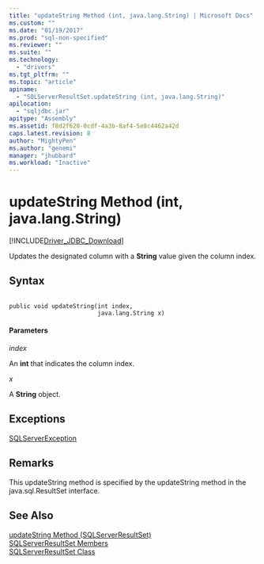 ```yaml
---
title: "updateString Method (int, java.lang.String) | Microsoft Docs"
ms.custom: ""
ms.date: "01/19/2017"
ms.prod: "sql-non-specified"
ms.reviewer: ""
ms.suite: ""
ms.technology: 
  - "drivers"
ms.tgt_pltfrm: ""
ms.topic: "article"
apiname: 
  - "SQLServerResultSet.updateString (int, java.lang.String)"
apilocation: 
  - "sqljdbc.jar"
apitype: "Assembly"
ms.assetid: f8d2f620-0cdf-4a3b-8af4-5e8c4462a42d
caps.latest.revision: 8
author: "MightyPen"
ms.author: "genemi"
manager: "jhubbard"
ms.workload: "Inactive"
---
```

# updateString Method (int, java.lang.String)
[!INCLUDE[Driver_JDBC_Download](../../../includes/driver_jdbc_download.md)]

  Updates the designated column with a **String** value given the column index.  
  
## Syntax  
  
```  
  
public void updateString(int index,  
                         java.lang.String x)  
```  
  
#### Parameters  
 *index*  
  
 An **int** that indicates the column index.  
  
 *x*  
  
 A **String** object.  
  
## Exceptions  
 [SQLServerException](../../../connect/jdbc/reference/sqlserverexception-class.md)  
  
## Remarks  
 This updateString method is specified by the updateString method in the java.sql.ResultSet interface.  
  
## See Also  
 [updateString Method &#40;SQLServerResultSet&#41;](../../../connect/jdbc/reference/updatestring-method-sqlserverresultset.md)   
 [SQLServerResultSet Members](../../../connect/jdbc/reference/sqlserverresultset-members.md)   
 [SQLServerResultSet Class](../../../connect/jdbc/reference/sqlserverresultset-class.md)  
  
  
